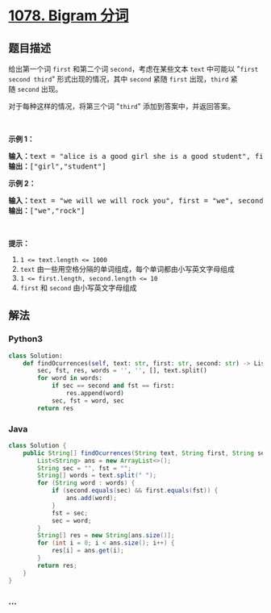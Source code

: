 # [1078. Bigram 分词](https://leetcode-cn.com/problems/occurrences-after-bigram)



## 题目描述

<!-- 这里写题目描述 -->

<p>给出第一个词&nbsp;<code>first</code> 和第二个词&nbsp;<code>second</code>，考虑在某些文本&nbsp;<code>text</code>&nbsp;中可能以 &quot;<code>first second third</code>&quot; 形式出现的情况，其中&nbsp;<code>second</code>&nbsp;紧随&nbsp;<code>first</code>&nbsp;出现，<code>third</code>&nbsp;紧随&nbsp;<code>second</code>&nbsp;出现。</p>

<p>对于每种这样的情况，将第三个词 &quot;<code>third</code>&quot; 添加到答案中，并返回答案。</p>

<p>&nbsp;</p>

<p><strong>示例 1：</strong></p>

<pre><strong>输入：</strong>text = &quot;alice is a good girl she is a good student&quot;, first = &quot;a&quot;, second = &quot;good&quot;
<strong>输出：</strong>[&quot;girl&quot;,&quot;student&quot;]
</pre>

<p><strong>示例 2：</strong></p>

<pre><strong>输入：</strong>text = &quot;we will we will rock you&quot;, first = &quot;we&quot;, second = &quot;will&quot;
<strong>输出：</strong>[&quot;we&quot;,&quot;rock&quot;]
</pre>

<p>&nbsp;</p>

<p><strong>提示：</strong></p>

<ol>
	<li><code>1 &lt;= text.length &lt;= 1000</code></li>
	<li><code>text</code>&nbsp;由一些用空格分隔的单词组成，每个单词都由小写英文字母组成</li>
	<li><code>1 &lt;= first.length, second.length &lt;= 10</code></li>
	<li><code>first</code> 和&nbsp;<code>second</code>&nbsp;由小写英文字母组成</li>
</ol>


## 解法

<!-- 这里可写通用的实现逻辑 -->

<!-- tabs:start -->

### **Python3**

<!-- 这里可写当前语言的特殊实现逻辑 -->

```python
class Solution:
    def findOcurrences(self, text: str, first: str, second: str) -> List[str]:
        sec, fst, res, words = '', '', [], text.split()
        for word in words:
            if sec == second and fst == first: 
                res.append(word)
            sec, fst = word, sec
        return res
```

### **Java**

<!-- 这里可写当前语言的特殊实现逻辑 -->

```java
class Solution {
    public String[] findOcurrences(String text, String first, String second) {
        List<String> ans = new ArrayList<>();
        String sec = "", fst = "";
        String[] words = text.split(" ");
        for (String word : words) {
            if (second.equals(sec) && first.equals(fst)) {
                ans.add(word);
            }
            fst = sec;
            sec = word;    
        }
        String[] res = new String[ans.size()];
        for (int i = 0; i < ans.size(); i++) {
            res[i] = ans.get(i);
        }
        return res;  
    }
}
```

### **...**

```

```

<!-- tabs:end -->
